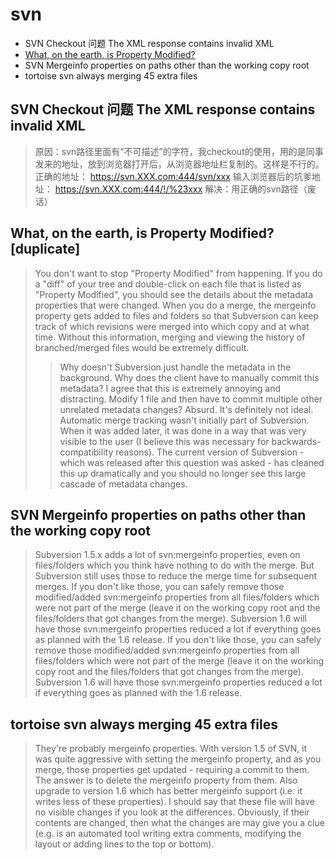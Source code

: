 # svn

<!-- MarkdownTOC -->

- SVN Checkout 问题 The XML response contains invalid XML
- [What, on the earth, is Property Modified?](#duplicate)
- SVN Mergeinfo properties on paths other than the working copy root
- tortoise svn always merging 45 extra files

<!-- /MarkdownTOC -->

## SVN Checkout 问题 The XML response contains invalid XML
> 原因：svn路径里面有“不可描述”的字符，我checkout的使用，用的是同事发来的地址，放到浏览器打开后，从浏览器地址栏复制的。这样是不行的。
> 正确的地址：
> https://svn.XXX.com:444/svn/xxx
> 输入浏览器后的坑爹地址：
> https://svn.XXX.com:444/!/%23xxx
> 解决：用正确的svn路径（废话）

## What, on the earth, is Property Modified? [duplicate]
> You don't want to stop "Property Modified" from happening. If you do a "diff" of your tree and double-click on each file that is listed as "Property Modified", you should see the details about the metadata properties that were changed. When you do a merge, the mergeinfo property gets added to files and folders so that Subversion can keep track of which revisions were merged into which copy and at what time. Without this information, merging and viewing the history of branched/merged files would be extremely difficult.
>> Why doesn't Subversion just handle the metadata in the background. Why does the client have to manually commit this metadata? I agree that this is extremely annoying and distracting. Modify 1 file and then have to commit multiple other unrelated metadata changes? Absurd.
>> It's definitely not ideal. Automatic merge tracking wasn't initially part of Subversion. When it was added later, it was done in a way that was very visible to the user (I believe this was necessary for backwards-compatibility reasons). The current version of Subversion - which was released after this question was asked - has cleaned this up dramatically and you should no longer see this large cascade of metadata changes.

## SVN Mergeinfo properties on paths other than the working copy root
> Subversion 1.5.x adds a lot of svn:mergeinfo properties, even on files/folders which you think have nothing to do with the merge. But Subversion still uses those to reduce the merge time for subsequent merges.
If you don't like those, you can safely remove those modified/added svn:mergeinfo properties from all files/folders which were not part of the merge (leave it on the working copy root and the files/folders that got changes from the merge).
Subversion 1.6 will have those svn:mergeinfo properties reduced a lot if everything goes as planned with the 1.6 release.
> If you don't like those, you can safely remove those modified/added svn:mergeinfo properties from all files/folders which were not part of the merge (leave it on the working copy root and the files/folders that got changes from the merge).
> Subversion 1.6 will have those svn:mergeinfo properties reduced a lot if everything goes as planned with the 1.6 release.

## tortoise svn always merging 45 extra files
> They're probably mergeinfo properties. With version 1.5 of SVN, it was quite aggressive with setting the mergeinfo property, and as you merge, those properties get updated - requiring a commit to them.
> The answer is to delete the mergeinfo property from them. Also upgrade to version 1.6 which has better mergeinfo support (i.e. it writes less of these properties).
> I should say that these file will have no visible changes if you look at the differences. Obviously, if their contents are changed, then what the changes are may give you a clue (e.g. is an automated tool writing extra comments, modifying the layout or adding lines to the top or bottom).
